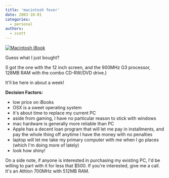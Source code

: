 ```yaml
---
title: 'macintosh fever'
date: 2003-10-01
categories:
  - personal
authors:
  - scott
---
```


[![Macintosh iBook](/images/blog-photos/ibook.jpg 'Macintosh iBook')](http://www.apple.com/ibook/)

Guess what I just bought?

(I got the one with the 12 inch screen, and the 900MHz G3 processor, 128MB RAM with the combo CD-RW/DVD drive.)

It'll be here in about a week!

**Decision Factors:**

- low price on iBooks
- OSX is a sweet operating system
- it's about time to replace my current PC
- aside from gaming, I have no particular reason to stick with windows
- mac hardware is generally more reliable than PC
- Apple has a decent loan program that will let me pay in installments, and pay the whole thing off anytime I have the money with no penalties
- laptop will let me take my primary computer with me when I go places (which I'm doing more of lately)
- look how shiny!

On a side note, if anyone is interested in purchasing my existing PC, I'd be willing to part with it for less that $500. If you're interested, give me a call. It's an Athlon 700MHz with 512MB RAM.
